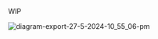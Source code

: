 WIP

![diagram-export-27-5-2024-10_55_06-pm](https://github.com/AaronDennis07/electrum/assets/95220715/3813953a-2e49-4ce5-8649-47a6118b7d4d)
